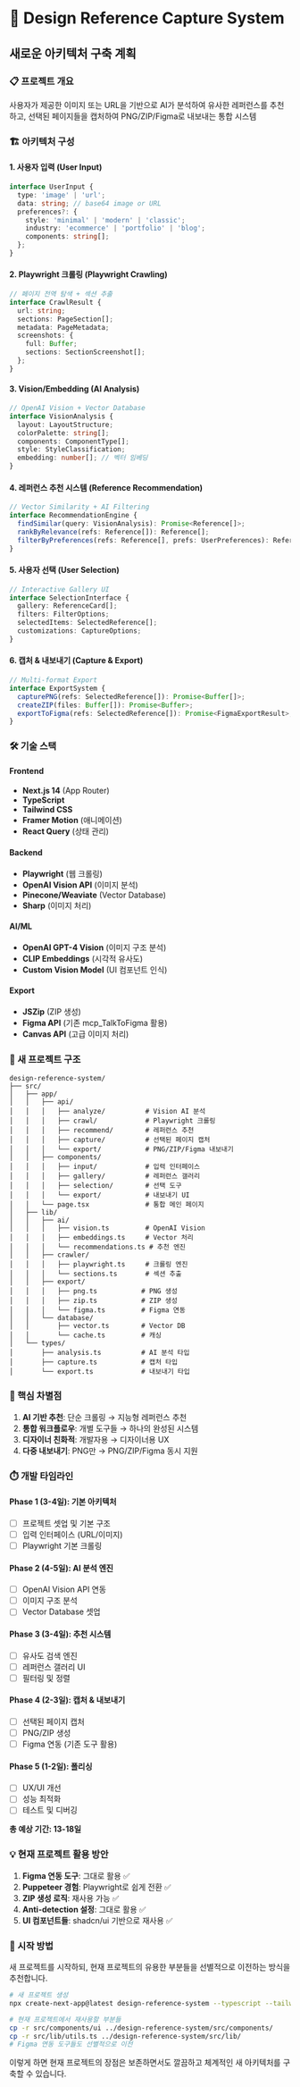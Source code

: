 # 🎨 Design Reference Capture System
## 새로운 아키텍처 구축 계획

### 📋 프로젝트 개요
사용자가 제공한 이미지 또는 URL을 기반으로 AI가 분석하여 유사한 레퍼런스를 추천하고, 선택된 페이지들을 캡처하여 PNG/ZIP/Figma로 내보내는 통합 시스템

### 🏗️ 아키텍처 구성

#### 1. 사용자 입력 (User Input)
```typescript
interface UserInput {
  type: 'image' | 'url';
  data: string; // base64 image or URL
  preferences?: {
    style: 'minimal' | 'modern' | 'classic';
    industry: 'ecommerce' | 'portfolio' | 'blog';
    components: string[];
  };
}
```

#### 2. Playwright 크롤링 (Playwright Crawling)
```typescript
// 페이지 전역 탐색 + 섹션 추출
interface CrawlResult {
  url: string;
  sections: PageSection[];
  metadata: PageMetadata;
  screenshots: {
    full: Buffer;
    sections: SectionScreenshot[];
  };
}
```

#### 3. Vision/Embedding (AI Analysis)
```typescript
// OpenAI Vision + Vector Database
interface VisionAnalysis {
  layout: LayoutStructure;
  colorPalette: string[];
  components: ComponentType[];
  style: StyleClassification;
  embedding: number[]; // 벡터 임베딩
}
```

#### 4. 레퍼런스 추천 시스템 (Reference Recommendation)
```typescript
// Vector Similarity + AI Filtering
interface RecommendationEngine {
  findSimilar(query: VisionAnalysis): Promise<Reference[]>;
  rankByRelevance(refs: Reference[]): Reference[];
  filterByPreferences(refs: Reference[], prefs: UserPreferences): Reference[];
}
```

#### 5. 사용자 선택 (User Selection)
```typescript
// Interactive Gallery UI
interface SelectionInterface {
  gallery: ReferenceCard[];
  filters: FilterOptions;
  selectedItems: SelectedReference[];
  customizations: CaptureOptions;
}
```

#### 6. 캡처 & 내보내기 (Capture & Export)
```typescript
// Multi-format Export
interface ExportSystem {
  capturePNG(refs: SelectedReference[]): Promise<Buffer[]>;
  createZIP(files: Buffer[]): Promise<Buffer>;
  exportToFigma(refs: SelectedReference[]): Promise<FigmaExportResult>;
}
```

### 🛠️ 기술 스택

#### Frontend
- **Next.js 14** (App Router)
- **TypeScript**
- **Tailwind CSS**
- **Framer Motion** (애니메이션)
- **React Query** (상태 관리)

#### Backend
- **Playwright** (웹 크롤링)
- **OpenAI Vision API** (이미지 분석)
- **Pinecone/Weaviate** (Vector Database)
- **Sharp** (이미지 처리)

#### AI/ML
- **OpenAI GPT-4 Vision** (이미지 구조 분석)
- **CLIP Embeddings** (시각적 유사도)
- **Custom Vision Model** (UI 컴포넌트 인식)

#### Export
- **JSZip** (ZIP 생성)
- **Figma API** (기존 mcp_TalkToFigma 활용)
- **Canvas API** (고급 이미지 처리)

### 📁 새 프로젝트 구조

```
design-reference-system/
├── src/
│   ├── app/
│   │   ├── api/
│   │   │   ├── analyze/          # Vision AI 분석
│   │   │   ├── crawl/            # Playwright 크롤링
│   │   │   ├── recommend/        # 레퍼런스 추천
│   │   │   ├── capture/          # 선택된 페이지 캡처
│   │   │   └── export/           # PNG/ZIP/Figma 내보내기
│   │   ├── components/
│   │   │   ├── input/            # 입력 인터페이스
│   │   │   ├── gallery/          # 레퍼런스 갤러리
│   │   │   ├── selection/        # 선택 도구
│   │   │   └── export/           # 내보내기 UI
│   │   └── page.tsx              # 통합 메인 페이지
│   ├── lib/
│   │   ├── ai/
│   │   │   ├── vision.ts         # OpenAI Vision
│   │   │   ├── embeddings.ts     # Vector 처리
│   │   │   └── recommendations.ts # 추천 엔진
│   │   ├── crawler/
│   │   │   ├── playwright.ts     # 크롤링 엔진
│   │   │   └── sections.ts       # 섹션 추출
│   │   ├── export/
│   │   │   ├── png.ts           # PNG 생성
│   │   │   ├── zip.ts           # ZIP 생성
│   │   │   └── figma.ts         # Figma 연동
│   │   └── database/
│   │       ├── vector.ts        # Vector DB
│   │       └── cache.ts         # 캐싱
│   └── types/
│       ├── analysis.ts          # AI 분석 타입
│       ├── capture.ts           # 캡처 타입
│       └── export.ts            # 내보내기 타입
```

### 🎯 핵심 차별점

1. **AI 기반 추천**: 단순 크롤링 → 지능형 레퍼런스 추천
2. **통합 워크플로우**: 개별 도구들 → 하나의 완성된 시스템
3. **디자이너 친화적**: 개발자용 → 디자이너용 UX
4. **다중 내보내기**: PNG만 → PNG/ZIP/Figma 동시 지원

### ⏱️ 개발 타임라인

#### Phase 1 (3-4일): 기본 아키텍처
- [ ] 프로젝트 셋업 및 기본 구조
- [ ] 입력 인터페이스 (URL/이미지)
- [ ] Playwright 기본 크롤링

#### Phase 2 (4-5일): AI 분석 엔진
- [ ] OpenAI Vision API 연동
- [ ] 이미지 구조 분석
- [ ] Vector Database 셋업

#### Phase 3 (3-4일): 추천 시스템
- [ ] 유사도 검색 엔진
- [ ] 레퍼런스 갤러리 UI
- [ ] 필터링 및 정렬

#### Phase 4 (2-3일): 캡처 & 내보내기
- [ ] 선택된 페이지 캡처
- [ ] PNG/ZIP 생성
- [ ] Figma 연동 (기존 도구 활용)

#### Phase 5 (1-2일): 폴리싱
- [ ] UX/UI 개선
- [ ] 성능 최적화
- [ ] 테스트 및 디버깅

**총 예상 기간: 13-18일**

### 💡 현재 프로젝트 활용 방안

1. **Figma 연동 도구**: 그대로 활용 ✅
2. **Puppeteer 경험**: Playwright로 쉽게 전환 ✅
3. **ZIP 생성 로직**: 재사용 가능 ✅
4. **Anti-detection 설정**: 그대로 활용 ✅
5. **UI 컴포넌트들**: shadcn/ui 기반으로 재사용 ✅

### 🚀 시작 방법

새 프로젝트를 시작하되, 현재 프로젝트의 유용한 부분들을 선별적으로 이전하는 방식을 추천합니다.

```bash
# 새 프로젝트 생성
npx create-next-app@latest design-reference-system --typescript --tailwind --app

# 현재 프로젝트에서 재사용할 부분들
cp -r src/components/ui ../design-reference-system/src/components/
cp -r src/lib/utils.ts ../design-reference-system/src/lib/
# Figma 연동 도구들도 선별적으로 이전
```

이렇게 하면 현재 프로젝트의 장점은 보존하면서도 깔끔하고 체계적인 새 아키텍처를 구축할 수 있습니다.
